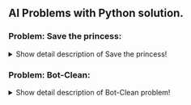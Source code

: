 ## AI Problems with Python solution.

### Problem: Save the princess:

<details>
  <summary> Show detail description of Save the princess!</summary>
  
### Problem defination on Hackerrank: 

https://www.hackerrank.com/challenges/saveprincess

### About problem:

Princess Peach is trapped in one of the four corners of a square grid.
You are in the center of the grid and can move one step at a time in any of the four directions

#### Input format

The first line contains an odd integer N (3 <= N < 100) denoting the size of the grid. This is followed by an NxN grid. Each cell is denoted by '-' (ascii value: 45). The       bot position is denoted by 'm' and the princess position is denoted by 'p'.

Grid is indexed using Matrix Convention

#### Output format

Print out the moves you will take to rescue the princess in one go. The moves must be separated by '\n', a newline. The valid moves are LEFT or RIGHT or UP or DOWN.

#### Sample input

```
3
---
-m-
p--
```
#### Sample output

```
DOWN
LEFT
```

#### logic:

- First compute position of Bot and Princess
- compare their positions based on x distance and y distance 
- if x distance is higher then take either up or down move.
- if y distance is higher then take either right or left move.
- follow this steps until reach to the goal position.

  </details>
  
### Problem: Bot-Clean:

<details>
  <summary> Show detail description of Bot-Clean problem!</summary>
  

### Problem defination on Hackerrank: 

https://www.hackerrank.com/challenges/botclean

### About problem:
It's a cleaning bot whose sensor is a head mounted camera and whose actuators are the wheels beneath it. It's used to clean the floor.
The bot here is positioned at the top left corner of a 5*5 grid. Your task is to move the bot to clean all the dirty cells.

#### Input format

The first line contains two space separated integers which indicate the current position of the bot.
The board is indexed using Matrix Convention
5 lines follow representing the grid. Each cell in the grid is represented by any of the following 3 characters: 'b' (ascii value 98) indicates the bot's current position, 'd' (ascii value 100) indicates a dirty cell and '-' (ascii value 45) indicates a clean cell in the grid.
Note If the bot is on a dirty cell, the cell will still have 'd' on it.

#### Output format
  
The output is the action that is taken by the bot in the current step, and it can be either one of the movements in 4 directions or cleaning up the cell in which it is currently located. The valid output strings are LEFT, RIGHT, UP and DOWN or CLEAN. If the bot ever reaches a dirty cell, output CLEAN to clean the dirty cell. Repeat this process until all the cells on the grid are cleaned.
  
#### Sample input

```
0 0
b---d
-d--d
--dd-
--d--
----d
```
#### Sample output 00:

```
RIGHT
```
  
#### Resultant state:

```
-b--d
-d--d
--dd-
--d--
----d
```

#### Sample output 01:

```
DOWN
```
  
#### Resultant state:

```
----d
-b--d
--dd-
--d--
----d
```

#### logic:

1) First compute position of Bot and dirty places
2) compare their positions based on x distance and y distance 
3) choose nearest dirty location and take move toward it.
4) if x distance is higher then take either up or down move.
5) if y distance is higher then take either right or left move.
6) repeat steps 4 & 5 until reach to the that dirty position.
7) once reached to the dirty position, clean it and repeat from step 1 until all dirty position would be cleaned.

</details>

